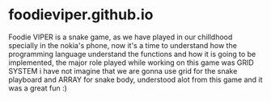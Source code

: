 # foodieviper.github.io
Foodie VIPER is a snake game, as we have played in our chilldhood specially in the nokia's phone, now it's a time to understand how the programming language understand the functions and how it is going to be implemented, the major role played while working on this game was GRID SYSTEM i have not imagine that we are gonna use grid for the snake playboard and ARRAY for snake body, understood alot from this game and it was a great fun :)

